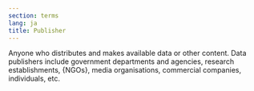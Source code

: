 ```yaml
---
section: terms
lang: ja
title: Publisher
---
```


Anyone who distributes and makes available data or other content. Data publishers include government departments and agencies, research establishments, {NGOs}, media organisations, commercial companies, individuals, etc.
